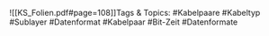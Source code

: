 
![[KS_Folien.pdf#page=108]]Tags & Topics:
   #Kabelpaare
   #Kabeltyp
   #Sublayer
   #Datenformat
   #Kabelpaar
   #Bit-Zeit
   #Datenformate